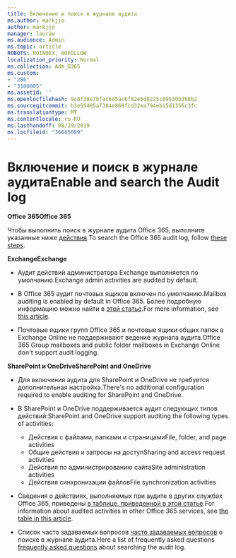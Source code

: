 ```yaml
---
title: Включение и поиск в журнале аудита
ms.author: markjjo
author: markjjo
manager: lauraw
ms.audience: Admin
ms.topic: article
ROBOTS: NOINDEX, NOFOLLOW
localization_priority: Normal
ms.collection: Adm_O365
ms.custom:
- "286"
- "3100005"
ms.assetid: ''
ms.openlocfilehash: 9c8f38e7bfac6d5ac6f82e5d8225c89530bd98b2
ms.sourcegitcommit: b3e55405af384e868fcd32ea794eb15d1356c3fc
ms.translationtype: MT
ms.contentlocale: ru-RU
ms.lasthandoff: 08/29/2019
ms.locfileid: "36665089"
---
```

# <a name="enable-and-search-the-audit-log"></a><span data-ttu-id="5b032-102">Включение и поиск в журнале аудита</span><span class="sxs-lookup"><span data-stu-id="5b032-102">Enable and search the Audit log</span></span>

<span data-ttu-id="5b032-103">**Office 365**</span><span class="sxs-lookup"><span data-stu-id="5b032-103">**Office 365**</span></span>

<span data-ttu-id="5b032-104">Чтобы выполнить поиск в журнале аудита Office 365, выполните указанные ниже [действия](https://docs.microsoft.com/office365/securitycompliance/search-the-audit-log-in-security-and-compliance#search-the-audit-log).</span><span class="sxs-lookup"><span data-stu-id="5b032-104">To search the Office 365 audit log, follow [these steps](https://docs.microsoft.com/office365/securitycompliance/search-the-audit-log-in-security-and-compliance#search-the-audit-log).</span></span>

<span data-ttu-id="5b032-105">**Exchange**</span><span class="sxs-lookup"><span data-stu-id="5b032-105">**Exchange**</span></span>

- <span data-ttu-id="5b032-106">Аудит действий администратора Exchange выполняется по умолчанию.</span><span class="sxs-lookup"><span data-stu-id="5b032-106">Exchange admin activities are audited by default.</span></span>

- <span data-ttu-id="5b032-107">В Office 365 аудит почтовых ящиков включен по умолчанию.</span><span class="sxs-lookup"><span data-stu-id="5b032-107">Mailbox auditing is enabled by default in Office 365.</span></span> <span data-ttu-id="5b032-108">Более подробную информацию можно найти в [этой статье](https://docs.microsoft.com/office365/securitycompliance/enable-mailbox-auditing).</span><span class="sxs-lookup"><span data-stu-id="5b032-108">For more information, see  [this article](https://docs.microsoft.com/office365/securitycompliance/enable-mailbox-auditing).</span></span>

- <span data-ttu-id="5b032-109">Почтовые ящики групп Office 365 и почтовые ящики общих папок в Exchange Online не поддерживают ведение журнала аудита.</span><span class="sxs-lookup"><span data-stu-id="5b032-109">Office 365 Group mailboxes and public folder mailboxes in Exchange Online don't support audit logging.</span></span>

<span data-ttu-id="5b032-110">**SharePoint и OneDrive**</span><span class="sxs-lookup"><span data-stu-id="5b032-110">**SharePoint and OneDrive**</span></span>

- <span data-ttu-id="5b032-111">Для включения аудита для SharePoint и OneDrive не требуется дополнительная настройка.</span><span class="sxs-lookup"><span data-stu-id="5b032-111">There's no additional configuration required to enable auditing for SharePoint and OneDrive.</span></span>

- <span data-ttu-id="5b032-112">В SharePoint и OneDrive поддерживается аудит следующих типов действий:</span><span class="sxs-lookup"><span data-stu-id="5b032-112">SharePoint and OneDrive support auditing the following types of activities:</span></span>

    - <span data-ttu-id="5b032-113">Действия с файлами, папками и страницами</span><span class="sxs-lookup"><span data-stu-id="5b032-113">File, folder, and page activities</span></span>
    - <span data-ttu-id="5b032-114">Общие действия и запросы на доступ</span><span class="sxs-lookup"><span data-stu-id="5b032-114">Sharing and access request activities</span></span>
    - <span data-ttu-id="5b032-115">Действия по администрированию сайта</span><span class="sxs-lookup"><span data-stu-id="5b032-115">Site administration activities</span></span>
    - <span data-ttu-id="5b032-116">Действия синхронизации файлов</span><span class="sxs-lookup"><span data-stu-id="5b032-116">File synchronization activities</span></span>

- <span data-ttu-id="5b032-117">Сведения о действиях, выполняемых при аудите в других службах Office 365, приведены [в таблице, приведенной в этой статье](https://docs.microsoft.com/office365/securitycompliance/search-the-audit-log-in-security-and-compliance#audited-activities).</span><span class="sxs-lookup"><span data-stu-id="5b032-117">For information about audited activities in other Office 365 services, see  [the table in this article](https://docs.microsoft.com/office365/securitycompliance/search-the-audit-log-in-security-and-compliance#audited-activities).</span></span>

- <span data-ttu-id="5b032-118">Список часто задаваемых вопросов [часто задаваемых вопросов](https://docs.microsoft.com/office365/securitycompliance/search-the-audit-log-in-security-and-compliance#frequently-asked-questions) о поиске в журнале аудита.</span><span class="sxs-lookup"><span data-stu-id="5b032-118">Here a list of frequently asked questions [frequently asked questions](https://docs.microsoft.com/office365/securitycompliance/search-the-audit-log-in-security-and-compliance#frequently-asked-questions) about searching the audit log.</span></span>